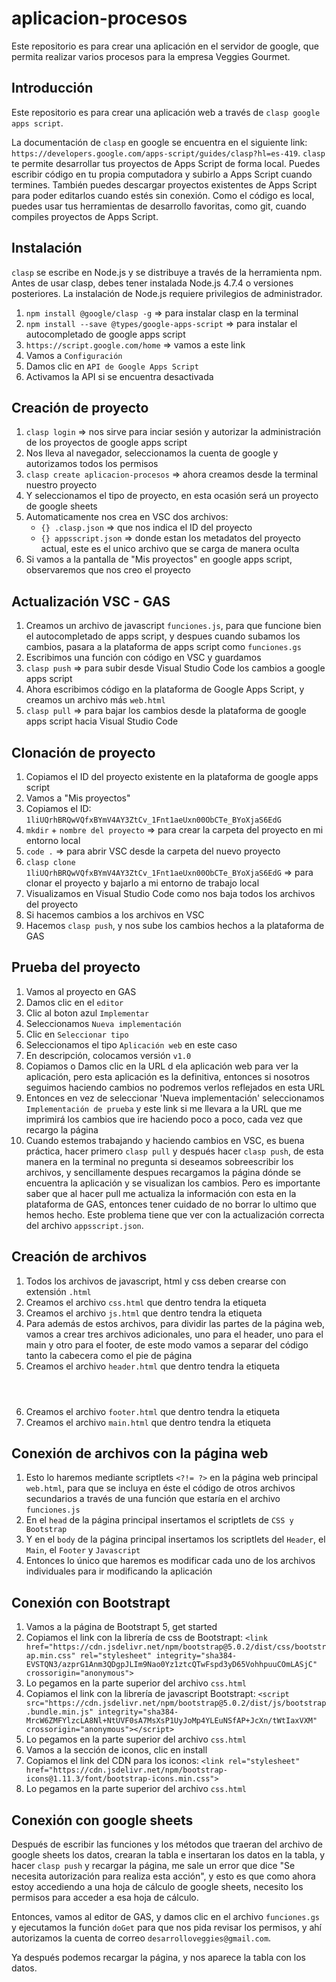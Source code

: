 # aplicacion-procesos

Este repositorio es para crear una aplicación en el servidor de google, que permita realizar varios procesos para la empresa Veggies Gourmet.

## Introducción 

Este repositorio es para crear una aplicación web a través de `clasp google apps script`.

La documentación de `clasp` en google se encuentra en el siguiente link: `https://developers.google.com/apps-script/guides/clasp?hl=es-419`.
`clasp` te permite desarrollar tus proyectos de Apps Script de forma local. Puedes escribir código en tu propia computadora y subirlo a Apps Script cuando termines. También puedes descargar proyectos existentes de Apps Script para poder editarlos cuando estés sin conexión. Como el código es local, puedes usar tus herramientas de desarrollo favoritas, como git, cuando compiles proyectos de Apps Script.

## Instalación

`clasp` se escribe en Node.js y se distribuye a través de la herramienta npm. Antes de usar clasp, debes tener instalada Node.js 4.7.4 o versiones posteriores. La instalación de Node.js requiere privilegios de administrador.

1. `npm install @google/clasp -g` => para instalar clasp en la terminal
2. `npm install --save @types/google-apps-script` => para instalar el autocompletado de google apps script
3. `https://script.google.com/home` => vamos a este link
4. Vamos a `Configuración`
5. Damos clic en `API de Google Apps Script`
6. Activamos la API si se encuentra desactivada

## Creación de proyecto

1. `clasp login` => nos sirve para inciar sesión y autorizar la administración de los proyectos de google apps script
2. Nos lleva al navegador, seleccionamos la cuenta de google y autorizamos todos los permisos
3. `clasp create aplicacion-procesos` => ahora creamos desde la terminal nuestro proyecto
4. Y seleccionamos el tipo de proyecto, en esta ocasión será un proyecto de google sheets
5. Automaticamente nos crea en VSC dos archivos:
    - `{} .clasp.json` => que nos indica el ID del proyecto
    - `{} appsscript.json` => donde estan los metadatos del proyecto actual, este es el unico archivo que se carga de manera oculta
6. Si vamos a la pantalla de "Mis proyectos" en google apps script, observaremos que nos creo el proyecto

## Actualización VSC - GAS

1. Creamos un archivo de javascript `funciones.js`, para que funcione bien el autocompletado de apps script, y despues cuando subamos los cambios, pasara a la plataforma de apps script como `funciones.gs`
2. Escribimos una función con código en VSC y guardamos
3. `clasp push` => para subir desde Visual Studio Code los cambios a google apps script
4. Ahora escribimos código en la plataforma de Google Apps Script, y creamos un archivo más `web.html`
5. `clasp pull` => para bajar los cambios desde la plataforma de google apps script hacia Visual Studio Code

## Clonación de proyecto

1. Copiamos el ID del proyecto existente en la plataforma de google apps script
2. Vamos a "Mis proyectos"
3. Copiamos el ID: `1liUQrhBRQwVQfxBYmV4AY3ZtCv_1Fnt1aeUxn00ObCTe_BYoXjaS6EdG`
4. `mkdir` + `nombre del proyecto` => para crear la carpeta del proyecto en mi entorno local
5. `code .` => para abrir VSC desde la carpeta del nuevo proyecto
6. `clasp clone 1liUQrhBRQwVQfxBYmV4AY3ZtCv_1Fnt1aeUxn00ObCTe_BYoXjaS6EdG` => para clonar el proyecto y bajarlo a mi entorno de trabajo local
7. Visualizamos en Visual Studio Code como nos baja todos los archivos del proyecto
8. Si hacemos cambios a los archivos en VSC
9. Hacemos `clasp push`, y nos sube los cambios hechos a la plataforma de GAS

## Prueba del proyecto

1. Vamos al proyecto en GAS
2. Damos clic en el `editor`
3. Clic al boton azul `Implementar`
4. Seleccionamos `Nueva implementación`
5. Clic en `Seleccionar tipo`
6. Seleccionamos el tipo `Aplicación web` en este caso
7. En descripción, colocamos versión `v1.0`
8. Copiamos o Damos clic en la URL d ela aplicación web para ver la aplicación, pero esta aplicación es la definitiva, entonces si nosotros seguimos haciendo cambios no podremos verlos reflejados en esta URL
9. Entonces en vez de seleccionar 'Nueva implementación' seleccionamos `Implementación de prueba` y este link si me llevara a la URL que me imprimirá los cambios que ire haciendo poco a poco, cada vez que recargo la página
10. Cuando estemos trabajando y haciendo cambios en VSC, es buena práctica, hacer primero `clasp pull` y después hacer `clasp push`, de esta manera en la terminal no pregunta si deseamos sobreescribir los archivos, y sencillamente despues recargamos la página dónde se encuentra la aplicación y se visualizan los cambios. Pero es importante saber que al hacer pull me actualiza la información con esta en la plataforma de GAS, entonces tener cuidado de no borrar lo ultimo que hemos hecho. Este problema tiene que ver con la actualización correcta del archivo `appsscript.json`.

## Creación de archivos

1. Todos los archivos de javascript, html y css deben crearse con extensión `.html`
2. Creamos el archivo `css.html` que dentro tendra la etiqueta <style></style>
3. Creamos el archivo `js.html` que dentro tendra la etiqueta <script></script>
4. Para además de estos archivos, para dividir las partes de la página web, vamos a crear tres archivos adicionales, uno para el header, uno para el main y otro para el footer, de este modo vamos a separar del código tanto la cabecera como el pie de página
5. Creamos el archivo `header.html` que dentro tendra la etiqueta <header></header>
6. Creamos el archivo `footer.html` que dentro tendra la etiqueta <footer></footer>
7. Creamos el archivo `main.html` que dentro tendra la etiqueta <main></main>

## Conexión de archivos con la página web

1. Esto lo haremos mediante scriptlets `<?!= ?>` en la página web principal `web.html`, para que se incluya en éste el código de otros archivos secundarios a través de una función que estaría en el archivo `funciones.js`
2. En el `head` de la página principal insertamos el scriptlets de `CSS y Bootstrap`
3. Y en el `body` de la página principal insertamos los scriptlets del `Header`, el `Main`, el `Footer` y `Javascript`
4. Entonces lo único que haremos es modificar cada uno de los archivos individuales para ir modificando la aplicación

## Conexión con Bootstrapt

1. Vamos a la página de Bootstrapt 5, get started
2. Copiamos el link con la librería de css de Bootstrapt: `<link href="https://cdn.jsdelivr.net/npm/bootstrap@5.0.2/dist/css/bootstrap.min.css" rel="stylesheet" integrity="sha384-EVSTQN3/azprG1Anm3QDgpJLIm9Nao0Yz1ztcQTwFspd3yD65VohhpuuCOmLASjC" crossorigin="anonymous">`
3. Lo pegamos en la parte superior del archivo `css.html`
4. Copiamos el link con la librería de javascript Bootstrapt: `<script src="https://cdn.jsdelivr.net/npm/bootstrap@5.0.2/dist/js/bootstrap.bundle.min.js" integrity="sha384-MrcW6ZMFYlzcLA8Nl+NtUVF0sA7MsXsP1UyJoMp4YLEuNSfAP+JcXn/tWtIaxVXM" crossorigin="anonymous"></script>`
5. Lo pegamos en la parte superior del archivo `css.html`
6. Vamos a la sección de iconos, clic en install
7. Copiamos el link del CDN para los iconos: `<link rel="stylesheet" href="https://cdn.jsdelivr.net/npm/bootstrap-icons@1.11.3/font/bootstrap-icons.min.css">`
8. Lo pegamos en la parte superior del archivo `css.html`

## Conexión con google sheets

Después de escribir las funciones y los métodos que traeran del archivo de google sheets los datos, crearan la tabla e insertaran los datos en la tabla, y hacer `clasp push` y recargar la página, me sale un error que dice "Se necesita autorización para realiza esta acción", y esto es que como ahora estoy accediendo a una hoja de cálculo de google sheets, necesito los permisos para acceder a esa hoja de cálculo.

Entonces, vamos al editor de GAS, y damos clic en el archivo `funciones.gs` y ejecutamos la función `doGet` para que nos pida revisar los permisos, y ahí autorizamos la cuenta de correo `desarrolloveggies@gmail.com`.

Ya después podemos recargar la página, y nos aparece la tabla con los datos.










